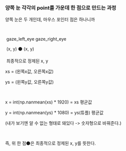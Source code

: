 ### 양쪽 눈 각각의 point를  가운데 한 점으로 만드는 과정

양쪽 눈은 두 개인데, 마우스 포인터 점은 하나니까

​    

​                         gaze_left_eye                                    gaze_right_eye

​                               (x, y)                        ⚫️                        (x, y)

​                                                최종적으로 정제된 x, y

xs = (왼쪽x값, 오른쪽x값)

ys = (왼쪽y값, 오른쪽y값)

​    

x = int(np.nanmean(xs) * 1920) = xs 평균값

y = int(np.nanmean(ys) * 1080) = ys(튜플) 평균값

(내가 보기엔 알 수 없는 형태로 돼있다 -> 숫자형으로 바꿔준다.)

​    

즉, 위 한 점⚫️은 최종적으로 정제된 x, y를 뜻한다.

​    

#

